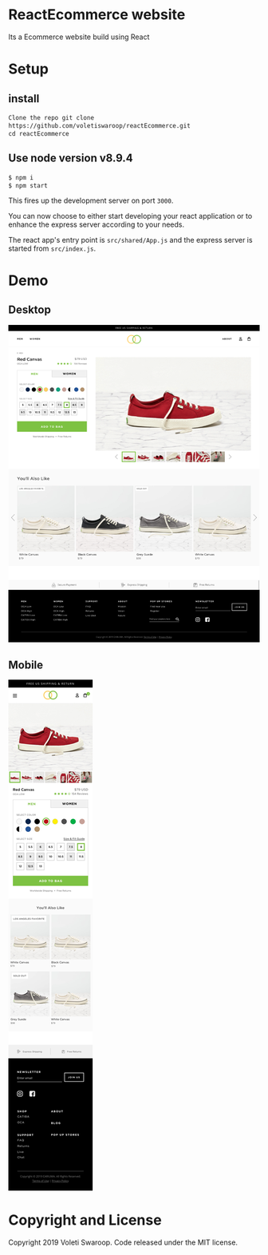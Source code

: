 # ReactEcommerce website
Its a Ecommerce website build using React

# Setup
## install
```
Clone the repo git clone https://github.com/voletiswaroop/reactEcommerce.git
cd reactEcommerce
```

## Use node version v8.9.4

```
$ npm i
$ npm start
```

This fires up the development server on port `3000`.

You can now choose to either start developing your react application or to enhance the express server according to your needs.

The react app's entry point is `src/shared/App.js` and the express server is started from `src/index.js`.

# Demo
## Desktop 
![Desktop demo](https://raw.githubusercontent.com/voletiswaroop/reactEcommerce/master/src/desktop.png)

## Mobile 
![Mobile demo](https://raw.githubusercontent.com/voletiswaroop/reactEcommerce/master/src/mobile.jpg)

# Copyright and License
Copyright 2019 Voleti Swaroop. Code released under the MIT license.

